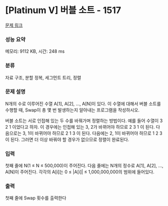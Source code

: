 # [Platinum V] 버블 소트 - 1517 

[문제 링크](https://www.acmicpc.net/problem/1517) 

### 성능 요약

메모리: 9112 KB, 시간: 248 ms

### 분류

자료 구조, 분할 정복, 세그먼트 트리, 정렬

### 문제 설명

<p>N개의 수로 이루어진 수열 A[1], A[2], …, A[N]이 있다. 이 수열에 대해서 버블 소트를 수행할 때, Swap이 총 몇 번 발생하는지 알아내는 프로그램을 작성하시오.</p>

<p>버블 소트는 서로 인접해 있는 두 수를 바꿔가며 정렬하는 방법이다. 예를 들어 수열이 3 2 1 이었다고 하자. 이 경우에는 인접해 있는 3, 2가 바뀌어야 하므로 2 3 1 이 된다. 다음으로는 3, 1이 바뀌어야 하므로 2 1 3 이 된다. 다음에는 2, 1이 바뀌어야 하므로 1 2 3 이 된다. 그러면 더 이상 바꿔야 할 경우가 없으므로 정렬이 완료된다.</p>

### 입력 

 <p>첫째 줄에 N(1 ≤ N ≤ 500,000)이 주어진다. 다음 줄에는 N개의 정수로 A[1], A[2], …, A[N]이 주어진다. 각각의 A[i]는 0 ≤ |A[i]| ≤ 1,000,000,000의 범위에 들어있다.</p>

### 출력 

 <p>첫째 줄에 Swap 횟수를 출력한다</p>

